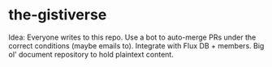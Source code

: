 # the-gistiverse
Idea: Everyone writes to this repo. Use a bot to auto-merge PRs under the correct conditions (maybe emails to). Integrate with Flux DB + members. Big ol' document repository to hold plaintext content.
